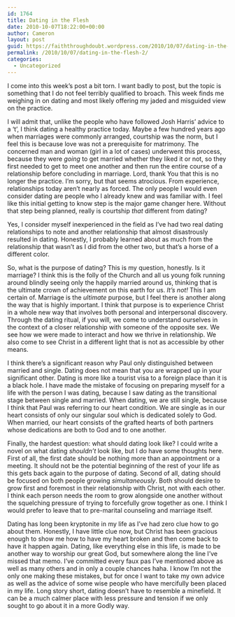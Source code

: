 ```yaml
---
id: 1764
title: Dating in the Flesh
date: 2010-10-07T18:22:00+00:00
author: Cameron
layout: post
guid: https://faiththroughdoubt.wordpress.com/2010/10/07/dating-in-the-flesh/
permalink: /2010/10/07/dating-in-the-flesh-2/
categories:
  - Uncategorized
---
```

I come into this week’s post a bit torn. I want badly to post, but the topic is something that I do not feel terribly qualified to broach. This week finds me weighing in on dating and most likely offering my jaded and misguided view on the practice.

I will admit that, unlike the people who have followed Josh Harris’ advice to a ‘t’, I think dating a healthy practice today. Maybe a few hundred years ago when marriages were commonly arranged, courtship was the norm, but I feel this is because love was not a prerequisite for matrimony. The concerned man and woman (girl in a lot of cases) underwent this process, because they were _going_ to get married whether they liked it or not, so they first needed to get to meet one another and then run the entire course of a relationship before concluding in marriage. Lord, thank You that this is no longer the practice. I’m sorry, but that seems atrocious. From experience, relationships today aren’t nearly as forced. The only people I would even consider dating are people who I already knew and was familiar with. I feel like this initial getting to know step is the major game changer here. Without that step being planned, really is courtship _that_ different from dating?

Yes, I consider myself inexperienced in the field as I’ve had two real dating relationships to note and another relationship that almost disastrously resulted in dating. Honestly, I probably learned about as much from the relationship that wasn’t as I did from the other two, but that’s a horse of a different color.

So, what is the purpose of dating? This is my question, honestly. Is it marriage? I think this is the folly of the Church and all us young folk running around blindly seeing only the happily married around us, thinking that is the ultimate crown of achievement on this earth for us. _It’s not!_ This I am certain of. Marriage is the _ultimate_ purpose, but I feel there is another along the way that is highly important. I think that purpose is to experience Christ in a whole new way that involves both personal and interpersonal discovery. Through the dating ritual, if you will, we come to understand ourselves in the context of a closer relationship with someone of the opposite sex. We see how we were made to interact and how we thrive in relationship. We also come to see Christ in a different light that is not as accessible by other means.

I think there’s a significant reason why Paul only distinguished between married and single. Dating does not mean that you are wrapped up in your significant other. Dating is more like a tourist visa to a foreign place than it is a black hole. I have made the mistake of focusing on preparing myself for a life with the person I was dating, because I saw dating as the transitional stage between single and married. When dating, we are still single, because I think that Paul was referring to our heart condition. We are single as in our heart consists of only our singular soul which is dedicated solely to God. When married, our heart consists of the grafted hearts of both partners whose dedications are both to God and to one another.

Finally, the hardest question: what should dating look like? I could write a novel on what dating _shouldn’t_ look like, but I do have some thoughts here. First of all, the first date should be nothing more than an appointment or a meeting. It should not be the potential beginning of the rest of your life as this gets back again to the purpose of dating. Second of all, dating should be focused on both people growing _simultaneously_. Both should desire to grow first and foremost in their relationship with Christ, not with each other. I think each person needs the room to grow alongside one another without the squelching pressure of trying to forcefully grow together as one. I think I would prefer to leave that to pre-marital counseling and marriage itself.

Dating has long been kryptonite in my life as I’ve had zero clue how to go about them. Honestly, I have little clue now, but Christ has been gracious enough to show me how to have my heart broken and then come back to have it happen again. Dating, like everything else in this life, is made to be another way to worship our great God, but somewhere along the line I’ve missed that memo. I’ve committed every faux pas I’ve mentioned above as well as many others and in only a couple chances haha. I know I’m not the only one making these mistakes, but for once I want to take my own advice as well as the advice of some wise people who have mercifully been placed in my life. Long story short, dating doesn’t have to resemble a minefield. It can be a much calmer place with less pressure and tension if we only sought to go about it in a more Godly way.